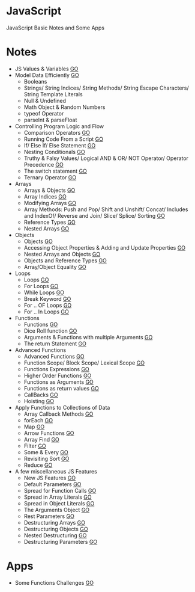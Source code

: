 # JavaScript
JavaScript Basic Notes and Some Apps

# Notes
* JS Values & Variables [GO](https://github.com/HopeMashal/Java-Script/blob/master/Notes/01-Values_Variables.pdf)
* Model Data Efficiently [GO](https://github.com/HopeMashal/Java-Script/blob/master/Notes/02-ModelDataEfficiently.js)
  * Booleans 
  * Strings/ String Indices/ String Methods/ String Escape Characters/ String Template Literals 
  * Null & Undefined 
  * Math Object & Random Numbers 
  * typeof Operator
  * parseInt & parseFloat 
* Controlling Program Logic and Flow 
  * Comparison Operators [GO](https://github.com/HopeMashal/Java-Script/blob/master/Notes/Controlling_Program_Logic_and_Flow/01-Conditionals_Logic.pdf)
  * Running Code From a Script [GO](https://github.com/HopeMashal/Java-Script/blob/master/Notes/Controlling_Program_Logic_and_Flow/02-Running_Script/index.html)
  * If/ Else If/ Else Statement [GO](https://github.com/HopeMashal/Java-Script/blob/master/Notes/Controlling_Program_Logic_and_Flow/03-If_Else_Statement.js)
  * Nesting Conditionals [GO](https://github.com/HopeMashal/Java-Script/blob/master/Notes/Controlling_Program_Logic_and_Flow/04-Nesting.js)
  * Truthy & Falsy Values/ Logical AND & OR/ NOT Operator/ Operator Precedence [GO](https://github.com/HopeMashal/Java-Script/blob/master/Notes/Controlling_Program_Logic_and_Flow/05-Logic_and_Operator.js)
  * The switch statement [GO](https://github.com/HopeMashal/Java-Script/blob/master/Notes/Controlling_Program_Logic_and_Flow/06-Switch.js)
  * Ternary Operator [GO](https://github.com/HopeMashal/Java-Script/blob/master/Notes/Controlling_Program_Logic_and_Flow/07-Ternary.js)
* Arrays
  * Arrays & Objects [GO](https://github.com/HopeMashal/Java-Script/blob/master/Notes/Arrays/01-Arrays_Objects.pdf)
  * Array Indices [GO](https://github.com/HopeMashal/Java-Script/blob/master/Notes/Arrays/02-Array_Indices.js)
  * Modifying Arrays [GO](https://github.com/HopeMashal/Java-Script/blob/master/Notes/Arrays/03-Modifying_Arrays.js)
  * Array Methods: Push and Pop/ Shift and Unshift/ Concat/ Includes and IndexOf/ Reverse and Join/ Slice/ Splice/ Sorting [GO](https://github.com/HopeMashal/Java-Script/blob/master/Notes/Arrays/04-Array_Methods.js)
  * Reference Types [GO](https://github.com/HopeMashal/Java-Script/blob/master/Notes/Arrays/05-Reference.js)
  * Nested Arrays [GO](https://github.com/HopeMashal/Java-Script/blob/master/Notes/Arrays/06-Nested_Array.js)
* Objects
  * Objects [GO](https://github.com/HopeMashal/Java-Script/blob/master/Notes/Objects/01-Objects.js)
  * Accessing Object Properties & Adding and Update Properties [GO](https://github.com/HopeMashal/Java-Script/blob/master/Notes/Objects/02-Object_prop.js)
  * Nested Arrays and Objects [GO](https://github.com/HopeMashal/Java-Script/blob/master/Notes/Objects/03-Nested.js)
  * Objects and Reference Types [GO](https://github.com/HopeMashal/Java-Script/blob/master/Notes/Objects/04-Reference.js)
  * Array/Object Equality [GO](https://github.com/HopeMashal/Java-Script/blob/master/Notes/Objects/05-Array_Object_Equality.js)
* Loops
  * Loops [GO](https://github.com/HopeMashal/Java-Script/blob/master/Notes/Loops/01-Loops.pdf)
  * For Loops  [GO](https://github.com/HopeMashal/Java-Script/blob/master/Notes/Loops/02-For_Loop.js)
  * While Loops  [GO](https://github.com/HopeMashal/Java-Script/blob/master/Notes/Loops/03-While_Loop.js)
  * Break Keyword  [GO](https://github.com/HopeMashal/Java-Script/blob/master/Notes/Loops/04-Break_Keyword.js)
  * For .. OF Loops  [GO](https://github.com/HopeMashal/Java-Script/blob/master/Notes/Loops/05-For_OF_Loop.js)
  * For .. In Loops  [GO](https://github.com/HopeMashal/Java-Script/blob/master/Notes/Loops/06-For_In_Loop.js)
* Functions
  * Functions [GO](https://github.com/HopeMashal/Java-Script/blob/master/Notes/Functions/01-Functions.pdf)
  * Dice Roll function [GO](https://github.com/HopeMashal/Java-Script/blob/master/Notes/Functions/02-Dice_Roll.js)
  * Arguments & Functions with multiple Arguments [GO](https://github.com/HopeMashal/Java-Script/blob/master/Notes/Functions/03-Arguments.js)
  * The return Statement [GO](https://github.com/HopeMashal/Java-Script/blob/master/Notes/Functions/04-Return.js)
* Advanced Functions
  * Advanced Functions [GO](https://github.com/HopeMashal/Java-Script/blob/master/Notes/Advanced_Functions/01-Advanced_Functions.pdf)
  * Function Scope/ Block Scope/ Lexical Scope [GO](https://github.com/HopeMashal/Java-Script/blob/master/Notes/Advanced_Functions/02-Scope.js)
  * Functions Expressions [GO](https://github.com/HopeMashal/Java-Script/blob/master/Notes/Advanced_Functions/03-Expression.js)
  * Higher Order Functions [GO](https://github.com/HopeMashal/Java-Script/blob/master/Notes/Advanced_Functions/04-Fun_Values.js)
  * Functions as Arguments [GO](https://github.com/HopeMashal/Java-Script/blob/master/Notes/Advanced_Functions/05-Fun_Args.js)
  * Functions as return values [GO](https://github.com/HopeMashal/Java-Script/blob/master/Notes/Advanced_Functions/06-Fun-Return.js)
  * CallBacks [GO](https://github.com/HopeMashal/Java-Script/blob/master/Notes/Advanced_Functions/07-Callback.js)
  * Hoisting [GO](https://github.com/HopeMashal/Java-Script/blob/master/Notes/Advanced_Functions/08-Hoisting.js)
* Apply Functions to Collections of Data
  * Array Callback Methods [GO](https://github.com/HopeMashal/Java-Script/blob/master/Notes/Apply_Functions/01-Array_Callback.pdf)
  * forEach [GO](https://github.com/HopeMashal/Java-Script/blob/master/Notes/Apply_Functions/02-forEach.js)
  * Map [GO](https://github.com/HopeMashal/Java-Script/blob/master/Notes/Apply_Functions/03-Map.js)
  * Arrow Functions [GO](https://github.com/HopeMashal/Java-Script/blob/master/Notes/Apply_Functions/04-Arrow_Fun.js)
  * Array Find [GO](https://github.com/HopeMashal/Java-Script/blob/master/Notes/Apply_Functions/05-Find.js)
  * Filter [GO](https://github.com/HopeMashal/Java-Script/blob/master/Notes/Apply_Functions/06-Filter.js)
  * Some & Every [GO](https://github.com/HopeMashal/Java-Script/blob/master/Notes/Apply_Functions/07-Some_Every.js)
  * Revisiting Sort [GO](https://github.com/HopeMashal/Java-Script/blob/master/Notes/Apply_Functions/08-Sorting.js)
  * Reduce [GO](https://github.com/HopeMashal/Java-Script/blob/master/Notes/Apply_Functions/09-Reduce.js)
* A few miscellaneous JS Features
  * New JS Features [GO]()
  * Default Parameters [GO]()
  * Spread for Function Calls [GO]()
  * Spread in Array Literals [GO]()
  * Spread in Object Literals [GO]()
  * The Arguments Object [GO]()
  * Rest Parameters [GO]()
  * Destructuring Arrays [GO]()
  * Destructuring Objects [GO]()
  * Nested Destructuring [GO]()
  * Destructuring Parameters [GO]()


# Apps
* Some Functions Challenges [GO](https://github.com/HopeMashal/Java-Script/blob/master/Apps/01-Some_Functions.js)
